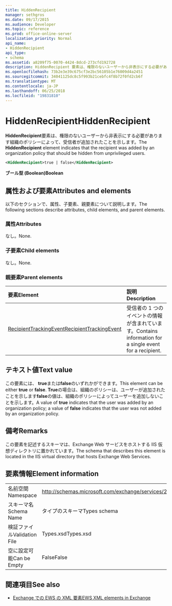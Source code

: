 ```yaml
---
title: HiddenRecipient
manager: sethgros
ms.date: 09/17/2015
ms.audience: Developer
ms.topic: reference
ms.prod: office-online-server
localization_priority: Normal
api_name:
- HiddenRecipient
api_type:
- schema
ms.assetid: a8209f75-0070-4424-8dcd-273cfd192728
description: HiddenRecipient 要素は、権限のないユーザーから非表示にする必要があります組織のポリシーによって、受信者が追加されたことを示します。
ms.openlocfilehash: 73b2e3e39c675cf3e2bc56105b1e76009d4a2451
ms.sourcegitcommit: 34041125dc8c5f993b21cebfc4f8b72f0fd2cb6f
ms.translationtype: MT
ms.contentlocale: ja-JP
ms.lasthandoff: 06/25/2018
ms.locfileid: "19831810"
---
```

# <a name="hiddenrecipient"></a><span data-ttu-id="a52e8-103">HiddenRecipient</span><span class="sxs-lookup"><span data-stu-id="a52e8-103">HiddenRecipient</span></span>

<span data-ttu-id="a52e8-104">**HiddenRecipient**要素は、権限のないユーザーから非表示にする必要があります組織のポリシーによって、受信者が追加されたことを示します。</span><span class="sxs-lookup"><span data-stu-id="a52e8-104">The **HiddenRecipient** element indicates that the recipient was added by an organization policy that should be hidden from unprivileged users.</span></span> 
  
```XML
<HiddenRecipient>true | false</HiddenRecipient>
```

 <span data-ttu-id="a52e8-105">**ブール型 (Boolean)**</span><span class="sxs-lookup"><span data-stu-id="a52e8-105">**Boolean**</span></span>
## <a name="attributes-and-elements"></a><span data-ttu-id="a52e8-106">属性および要素</span><span class="sxs-lookup"><span data-stu-id="a52e8-106">Attributes and elements</span></span>

<span data-ttu-id="a52e8-107">以下のセクションで、属性、子要素、親要素について説明します。</span><span class="sxs-lookup"><span data-stu-id="a52e8-107">The following sections describe attributes, child elements, and parent elements.</span></span>
  
### <a name="attributes"></a><span data-ttu-id="a52e8-108">属性</span><span class="sxs-lookup"><span data-stu-id="a52e8-108">Attributes</span></span>

<span data-ttu-id="a52e8-109">なし。</span><span class="sxs-lookup"><span data-stu-id="a52e8-109">None.</span></span>
  
### <a name="child-elements"></a><span data-ttu-id="a52e8-110">子要素</span><span class="sxs-lookup"><span data-stu-id="a52e8-110">Child elements</span></span>

<span data-ttu-id="a52e8-111">なし。</span><span class="sxs-lookup"><span data-stu-id="a52e8-111">None.</span></span>
  
### <a name="parent-elements"></a><span data-ttu-id="a52e8-112">親要素</span><span class="sxs-lookup"><span data-stu-id="a52e8-112">Parent elements</span></span>

|<span data-ttu-id="a52e8-113">**要素**</span><span class="sxs-lookup"><span data-stu-id="a52e8-113">**Element**</span></span>|<span data-ttu-id="a52e8-114">**説明**</span><span class="sxs-lookup"><span data-stu-id="a52e8-114">**Description**</span></span>|
|:-----|:-----|
|[<span data-ttu-id="a52e8-115">RecipientTrackingEvent</span><span class="sxs-lookup"><span data-stu-id="a52e8-115">RecipientTrackingEvent</span></span>](recipienttrackingevent.md) <br/> |<span data-ttu-id="a52e8-116">受信者の 1 つのイベントの情報が含まれています。</span><span class="sxs-lookup"><span data-stu-id="a52e8-116">Contains information for a single event for a recipient.</span></span>  <br/> |
   
## <a name="text-value"></a><span data-ttu-id="a52e8-117">テキスト値</span><span class="sxs-lookup"><span data-stu-id="a52e8-117">Text value</span></span>

<span data-ttu-id="a52e8-118">この要素には、 **true**または**false**のいずれかができます。</span><span class="sxs-lookup"><span data-stu-id="a52e8-118">This element can be either **true** or **false**.</span></span> <span data-ttu-id="a52e8-119">**True**の場合は、組織のポリシーは、ユーザーが追加されたことを示します**false**の値は、組織のポリシーによってユーザーを追加しないことを示します。</span><span class="sxs-lookup"><span data-stu-id="a52e8-119">A value of **true** indicates that the user was added by an organization policy; a value of **false** indicates that the user was not added by an organization policy.</span></span> 
  
## <a name="remarks"></a><span data-ttu-id="a52e8-120">備考</span><span class="sxs-lookup"><span data-stu-id="a52e8-120">Remarks</span></span>

<span data-ttu-id="a52e8-121">この要素を記述するスキーマは、Exchange Web サービスをホストする IIS 仮想ディレクトリに置かれています。</span><span class="sxs-lookup"><span data-stu-id="a52e8-121">The schema that describes this element is located in the IIS virtual directory that hosts Exchange Web Services.</span></span>
  
## <a name="element-information"></a><span data-ttu-id="a52e8-122">要素情報</span><span class="sxs-lookup"><span data-stu-id="a52e8-122">Element information</span></span>

|||
|:-----|:-----|
|<span data-ttu-id="a52e8-123">名前空間</span><span class="sxs-lookup"><span data-stu-id="a52e8-123">Namespace</span></span>  <br/> |http://schemas.microsoft.com/exchange/services/2006/types  <br/> |
|<span data-ttu-id="a52e8-124">スキーマ名</span><span class="sxs-lookup"><span data-stu-id="a52e8-124">Schema Name</span></span>  <br/> |<span data-ttu-id="a52e8-125">タイプのスキーマ</span><span class="sxs-lookup"><span data-stu-id="a52e8-125">Types schema</span></span>  <br/> |
|<span data-ttu-id="a52e8-126">検証ファイル</span><span class="sxs-lookup"><span data-stu-id="a52e8-126">Validation File</span></span>  <br/> |<span data-ttu-id="a52e8-127">Types.xsd</span><span class="sxs-lookup"><span data-stu-id="a52e8-127">Types.xsd</span></span>  <br/> |
|<span data-ttu-id="a52e8-128">空に設定可能</span><span class="sxs-lookup"><span data-stu-id="a52e8-128">Can be Empty</span></span>  <br/> |<span data-ttu-id="a52e8-129">False</span><span class="sxs-lookup"><span data-stu-id="a52e8-129">False</span></span>  <br/> |
   
## <a name="see-also"></a><span data-ttu-id="a52e8-130">関連項目</span><span class="sxs-lookup"><span data-stu-id="a52e8-130">See also</span></span>



- [<span data-ttu-id="a52e8-131">Exchange での EWS の XML 要素</span><span class="sxs-lookup"><span data-stu-id="a52e8-131">EWS XML elements in Exchange</span></span>](ews-xml-elements-in-exchange.md)

